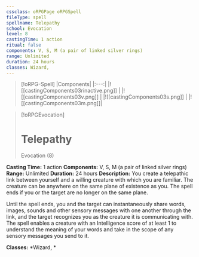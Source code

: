 ```yaml
---
cssclass: oRPGPage oRPGSpell
fileType: spell
spellname: Telepathy
school: Evocation
level: 8
castingTime: 1 action
ritual: false
components: V, S, M (a pair of linked silver rings)
range: Unlimited
duration: 24 hours
classes: Wizard,
---
```

> [!oRPG-Spell]
> |Components|
> |:---:|
> |![[castingComponents03rinactive.png]] |
> |![[castingComponents03v.png]] |
> |![[castingComponents03s.png]] |
> |![[castingComponents03m.png]]|

> [!oRPGEvocation]
>#  Telepathy
> Evocation  (8)

**Casting Time:** 1 action
**Components:** V, S, M (a pair of linked silver rings)
**Range:** Unlimited
**Duration:**  24 hours
**Description:**
You create a telepathic link between yourself and a willing creature with which you are familiar. The creature can be anywhere on the same plane of existence as you. The spell ends if you or the target are no longer on the same plane.



 Until the spell ends, you and the target can instantaneously share words, images, sounds and other sensory messages with one another through the link, and the target recognizes you as the creature it is communicating with. The spell enables a creature with an Intelligence score of at least 1 to understand the meaning of your words and take in the scope of any sensory messages you send to it.



**Classes:**  *Wizard, *


